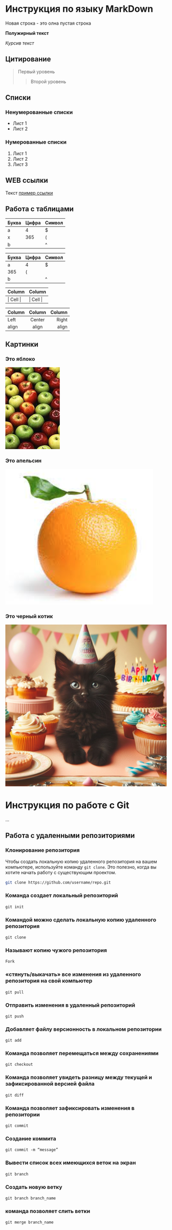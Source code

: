 # Инструкция по языку MarkDown

Новая строка - это олна пустая строка

**Полужирный текст**

*Курсив текст*

## Цитирование
> Первый уровень
>> Второй уровень

## Списки
### Ненумерованные списки
* Лист 1
* Лист 2
### Нумерованные списки
1. Лист 1
2. Лист 2
3. Лист 3

## WEB ссылки
Текст [пример ссылки](http.example.com "Всплывающая подсказка")

## Работа с таблицами

Буква | Цифра | Символ
------ | ------|----------
a      | 4     | $
x      | 365    | (
b      |       | ^  

Буква|Цифра|Символ
---|---|---
a|4|$
 |365|(
b| |^  

Column | Column
------ | ------
\| Cell \|| \| Cell \|  


Column | Column | Column
:----- | :----: | -----:
Left   | Center | Right
align  | align  | align

## Картинки

### Это яблоко

![apple](apple.jpg)

### Это апельсин

![orange](orange.png)

### Это черный котик
![cat](_252e88cf-0813-4375-bf9d-b0853cedca6a-1.jpeg)

# Инструкция по работе с Git

...

## Работа с удаленными репозиториями

### Клонирование репозитория

Чтобы создать локальную копию удаленного репозитория на вашем компьютере, используйте команду `git clone`. Это полезно, когда вы хотите начать работу с существующим проектом.

```bash
git clone https://github.com/username/repo.git

```

### Команда создает локальный репозиторий
```
git init
```
### Командой можно сделать локальную копию удаленного репозитория
```
git clone
```
### Называют копию чужого репозитория
```
Fork
```

### «стянуть/выкачать» все изменения из удаленного репозитория на свой компьютер
```
git pull
```

### Отправить изменения в удаленный репозиторий

```
git push
```

### Добавляет файлу версионность в локальном репозитории
```
git add
```

### Команда позволяет перемещаться между сохранениями
```
git checkout
```
### Команда позволяет увидеть разницу между текущей и зафиксированной версией файла
```
git diff
```
### Команда позволяет зафиксировать изменения в репозитории
```
git commit
```
### Создание коммита
```
git commit -m “message”
```
### Вывести список всех имеющихся веток на экран
```
git branch
```
### Создать новую ветку
```
git branch branch_name
```
### команда позволяет слить ветки
```
git merge branch_name
```








